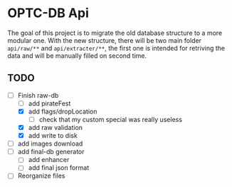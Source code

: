 # OPTC-DB Api

The goal of this project is to migrate the old database structure to a more modular one.
With the new structure, there will be two main folder `api/raw/**` and `api/extracter/**`, the first one is intended for retriving the data and will be manually filled on second time.

## TODO

- [ ] Finish raw-db
  - [ ] add pirateFest
  - [x] add flags/dropLocation
    - [ ] check that my custom special was really useless
  - [x] add raw validation
  - [x] add write to disk
- [ ] add images download
- [ ] add final-db generator
  - [ ] add enhancer
  - [ ] add final json format
- [ ] Reorganize files
